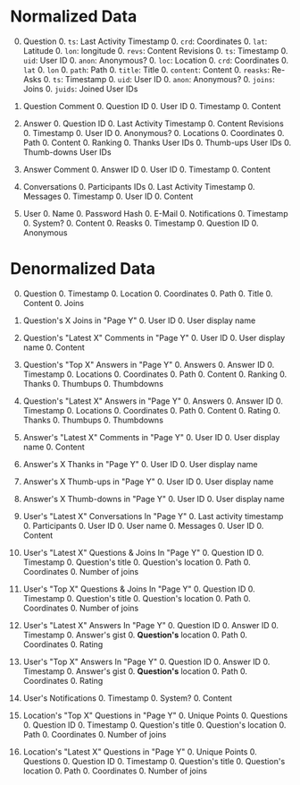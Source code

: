 # Normalized Data

0. Question
    0. `ts`: Last Activity Timestamp
    0. `crd`: Coordinates
        0. `lat`: Latitude
        0. `lon`: longitude
    0. `revs`: Content Revisions
        0. `ts`: Timestamp
        0. `uid`: User ID
        0. `anon`: Anonymous?
        0. `loc`: Location
            0. `crd`: Coordinates
                0. `lat`
                0. `lon`
            0. `path`: Path
        0. `title`: Title
        0. `content`: Content
    0. `reasks`: Re-Asks
        0. `ts`: Timestamp
        0. `uid`: User ID
        0. `anon`: Anonymous?
    0. `joins`: Joins
    0. `juids`: Joined User IDs

0. Question Comment
    0. Question ID
    0. User ID
    0. Timestamp
    0. Content

0. Answer
    0. Question ID
    0. Last Activity Timestamp
    0. Content Revisions
        0. Timestamp
        0. User ID
        0. Anonymous?
        0. Locations
            0. Coordinates
            0. Path
        0. Content
    0. Ranking
    0. Thanks User IDs
    0. Thumb-ups User IDs
    0. Thumb-downs User IDs

0. Answer Comment
    0. Answer ID
    0. User ID
    0. Timestamp
    0. Content

0. Conversations
    0. Participants IDs
    0. Last Activity Timestamp
    0. Messages
        0. Timestamp
        0. User ID
        0. Content

0. User
    0. Name
    0. Password Hash
    0. E-Mail
    0. Notifications
        0. Timestamp
        0. System?
        0. Content
    0. Reasks
        0. Timestamp
        0. Question ID
        0. Anonymous

# Denormalized Data

0. Question
    0. Timestamp
    0. Location
        0. Coordinates
        0. Path
    0. Title
    0. Content
    0. Joins

0. Question's X Joins in "Page Y"
    0. User ID
    0. User display name

0. Question's "Latest X" Comments in "Page Y"
    0. User ID
    0. User display name
    0. Content

0. Question's "Top X" Answers in "Page Y"
    0. Answers
        0. Answer ID
        0. Timestamp
        0. Locations
            0. Coordinates
            0. Path
        0. Content
        0. Ranking
        0. Thanks
        0. Thumbups
        0. Thumbdowns

0. Question's "Latest X" Answers in "Page Y"
    0. Answers
        0. Answer ID
        0. Timestamp
        0. Locations
            0. Coordinates
            0. Path
        0. Content
        0. Rating
        0. Thanks
        0. Thumbups
        0. Thumbdowns

0. Answer's "Latest X" Comments in "Page Y"
    0. User ID
    0. User display name
    0. Content

0. Answer's X Thanks in "Page Y"
    0. User ID
    0. User display name

0. Answer's X Thumb-ups in "Page Y"
    0. User ID
    0. User display name

0. Answer's X Thumb-downs in "Page Y"
    0. User ID
    0. User display name

0. User's "Latest X" Conversations In "Page Y"
    0. Last activity timestamp
    0. Participants
        0. User ID
        0. User name
    0. Messages
        0. User ID
        0. Content

0. User's "Latest X" Questions & Joins In "Page Y"
    0. Question ID
    0. Timestamp
    0. Question's title
    0. Question's location
        0. Path
        0. Coordinates
    0. Number of joins

0. User's "Top X" Questions & Joins In "Page Y"
    0. Question ID
    0. Timestamp
    0. Question's title
    0. Question's location
        0. Path
        0. Coordinates
    0. Number of joins

0. User's "Latest X" Answers In "Page Y"
    0. Question ID
    0. Answer ID
    0. Timestamp
    0. Answer's gist
    0. **Question's** location
        0. Path
        0. Coordinates
    0. Rating

0. User's "Top X" Answers In "Page Y"
    0. Question ID
    0. Answer ID
    0. Timestamp
    0. Answer's gist
    0. **Question's** location
        0. Path
        0. Coordinates
    0. Rating

0. User's Notifications
    0. Timestamp
    0. System?
    0. Content

0. Location's "Top X" Questions in "Page Y"
    0. Unique Points
    0. Questions
        0. Question ID
        0. Timestamp
        0. Question's title
        0. Question's location
            0. Path
            0. Coordinates
        0. Number of joins

0. Location's "Latest X" Questions in "Page Y"
    0. Unique Points
    0. Questions
        0. Question ID
        0. Timestamp
        0. Question's title
        0. Question's location
            0. Path
            0. Coordinates
        0. Number of joins
